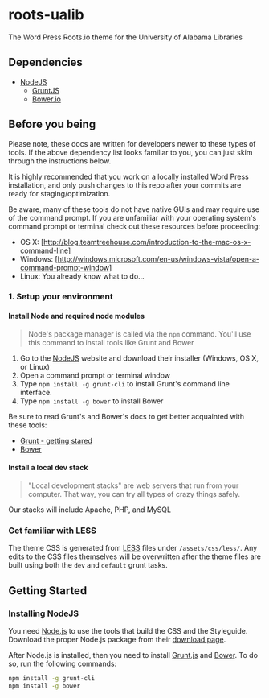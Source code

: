 # roots-ualib
The Word Press Roots.io theme for the University of Alabama Libraries

## Dependencies
- [NodeJS](http://nodejs.org/)
    - [GruntJS](http://gruntjs.com/)
    - [Bower.io](http://bower.io/)
        
## Before you being

Please note, these docs are written for developers newer to these types of tools. If the above dependency list looks familiar to you,
you can just skim through the instructions below.

It is highly recommended that you work on a locally installed Word Press installation, and only push changes to this repo
after your commits are ready for staging/optimization.

Be aware, many of these tools do not have native GUIs and may require use of the command prompt. If you are unfamiliar with your operating system's
command prompt or terminal check out these resources before proceeding:

- OS X: [http://blog.teamtreehouse.com/introduction-to-the-mac-os-x-command-line]
- Windows: [http://windows.microsoft.com/en-us/windows-vista/open-a-command-prompt-window]
- Linux: You already know what to do...

### 1. Setup your environment

#### Install Node and required node modules

> Node's package manager is called via the `npm` command. You'll use this command to install tools like Grunt and Bower

1. Go to the [NodeJS](http://nodejs.org/) website and download their installer (Windows, OS X, or Linux)
2. Open a command prompt or terminal window
3. Type `npm install -g grunt-cli` to install Grunt's command line interface.
4. Type `npm install -g bower` to install Bower

Be sure to read Grunt's and Bower's docs to get better acquainted with these tools:
- [Grunt - getting stared](http://gruntjs.com/getting-started)
- [Bower](http://bower.io/)

#### Install a local dev stack

> "Local development stacks" are web servers that run from your computer. That way, you can try all types of crazy things safely. 

Our stacks will include Apache, PHP, and MySQL



### Get familiar with LESS
The theme CSS is generated from [LESS](http://lesscss.org/) files under `/assets/css/less/`. Any edits to the CSS files themselves will be overwritten
after the theme files are built using both the `dev` and `default` grunt tasks.

## Getting Started

### Installing NodeJS

You need [Node.js](http://nodejs.org/) to use the tools that build the CSS and the Styleguide. Download the proper Node.js package from their [download page](http://nodejs.org/download/).

After Node.js is installed, then you need to install [Grunt.js](http://gruntjs.com/getting-started) and [Bower](http://bower.io/#install-bower).
To do so, run the following commands:

```bash
npm install -g grunt-cli
npm install -g bower
```